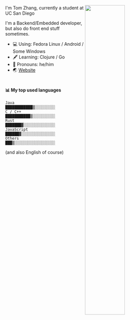 [<img align="right" width="50%" src="https://github-readme-stats.vercel.app/api?username=Shuzhengz&count_private=true&show_icons=true&title_color=fff&icon_color=79ff97&text_color=9f9f9f&bg_color=151515">](https://metrics.lecoq.io/shuzhengz)
  
I'm Tom Zhang, currently a student at UC San Diego

I'm a Backend/Embedded developer, but also do front end stuff sometimes.

- :computer: Using: Fedora Linux / Android / Some Windows
- :fountain_pen: Learning: Clojure / Go
- :man: Pronouns: he/him
- :earth_asia: [Website](https://github.com/Shuzhengz)

#

#### :bar_chart: My top used languages

<!--START_SECTION:waka-->
```text
Java          ████████████▒░░░░░░░░░
C / C++       ███████████▒░░░░░░░░░░
Rust          ███████▓░░░░░░░░░░░░░░
JavaScript    ██████▓░░░░░░░░░░░░░░░
Others        ███▒░░░░░░░░░░░░░░░░░░
```
<!--END_SECTION:waka-->

(and also English of course)
